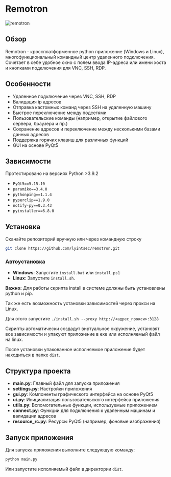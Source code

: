 # Remotron

![remotron](https://github.com/lyintsec/remotron/assets/83633017/2b0d4f03-8301-4f92-a302-c70d9deabae0)

## Обзор
Remotron - кроссплатформенное python приложение (Windows и Linux), многофункциональный командный центр удаленного подключения.
Cочетает в себе удобное окно с полем ввода IP-адреса или имени хоста и кнопками подключения для VNC, SSH, RDP.

## Особенности
- Удаленное подключение через VNC, SSH, RDP
- Валидация ip адресов
- Отправка кастомных команд через SSH на удаленную машину
- Быстрое переключение между подсетями
- Пользовательские команды (например, открытие файлового сервера, браузера и пр.)
- Сохранение адресов и переключение между несколькими базами данных адресов
- Поддержка горячих клавиш для различных функций
- GUI на основе PyQt5

## Зависимости
Протестировано на версиях Python >3.9.2
- `PyQt5==5.15.10`
- `paramiko==3.4.0`
- `pythonping==1.1.4`
- `pyperclip==1.9.0`
- `notify-py==0.3.43`
- `pyinstaller==6.8.0`

## Установка
Скачайте репозиторий вручную или через командную строку
```bash
git clone https://github.com/lyintsec/remotron.git
```
### Автоустановка
- **Windows**: Запустите `install.bat` или `install.ps1`
- **Linux**: Запустите `install.sh`.

**Важно:** Для работы скрипта install в системе должны быть установлены python и pip.

Так же есть возможность установки зависимостей через прокси на Linux.

Для этого запустите `./install.sh --proxy http://<адрес_прокси>:3128`

Скрипты автоматически создадут виртуальное окружение, установят все зависимости и упакуют приложение в exe или исполняемый файл на linux.

После установки упакованное исполняемое приложение будет находиться в папке `dist`.

## Структура проекта
- **main.py**: Главный файл для запуска приложения
- **settings.py**: Настройки приложения
- **gui.py**: Компоненты графического интерфейса на основе PyQt5
- **ui.py**: Инициализация пользовательского интерфейса приложения
- **utils.py**: Вспомогательные функции, используемые приложением
- **connect.py**: Функции для подключения к удаленным машинам и валидации адресов
- **resource_rc.py**: Ресурсы PyQt5 (например, фоновые изображения)

## Запуск приложения
Для запуска приложения выполните следующую команду:
```bash
python main.py
```

Или запустите исполняемый файл в директории `dist`.
